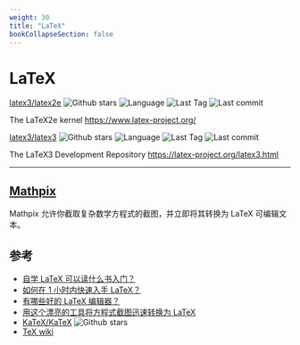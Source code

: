 ```yaml
---
weight: 30
title: "LaTeX"
bookCollapseSection: false
---
```


# LaTeX

[latex3/latex2e](https://github.com/latex3/latex2e) ![Github stars](https://img.shields.io/github/stars/latex3/latex2e.svg) ![Language](https://img.shields.io/github/languages/top/latex3/latex2e.svg) ![Last Tag](https://img.shields.io/github/v/tag/latex3/latex2e.svg?sort=semver) ![Last commit](https://img.shields.io/github/last-commit/latex3/latex2e.svg)

The LaTeX2e kernel
https://www.latex-project.org/

[latex3/latex3](https://github.com/latex3/latex3) ![Github stars](https://img.shields.io/github/stars/latex3/latex3.svg) ![Language](https://img.shields.io/github/languages/top/latex3/latex3.svg) ![Last Tag](https://img.shields.io/github/v/tag/latex3/latex3.svg?sort=semver) ![Last commit](https://img.shields.io/github/last-commit/latex3/latex3.svg)

The LaTeX3 Development Repository
https://latex-project.org/latex3.html

---

## [Mathpix](https://mathpix.com/)

Mathpix 允许你截取复杂数学方程式的截图，并立即将其转换为 LaTeX 可编辑文本。

## 参考

- [自学 LaTeX 可以读什么书入门？](https://www.zhihu.com/question/26645810)
- [如何在 1 小时内快速入手 LaTeX？](https://www.zhihu.com/question/268569440)
- [有哪些好的 LaTeX 编辑器？](https://www.zhihu.com/question/19954023)
- [用这个漂亮的工具将方程式截图迅速转换为 LaTeX](https://zhuanlan.zhihu.com/p/48077774)
- [KaTeX/KaTeX](https://github.com/KaTeX/KaTeX) ![Github stars](https://img.shields.io/github/stars/KaTeX/KaTeX.svg)
- [TeX wiki](https://www.wikiwand.com/zh-cn/TeX)
